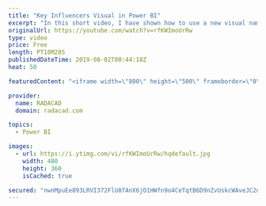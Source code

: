 ```yaml
---
title: "Key Influencers Visual in Power BI"
excerpt: "In this short video, I have shown how to use a new visual name Key Influencers to get more insight from your data, also the related weblog post you can find from here: 1-  https://radacad.com/applied-more-analytics-on-your-data-with-key-influencer-custom-visual  2- https://docs.microsoft.com/en-us/power-bi/visuals/power-bi-visualization-influencers"
originalUrl: https://youtube.com/watch?v=rfKWImoUrRw
type: video
price: Free
length: PT10M28S
publishedDateTime: 2019-08-02T00:44:18Z
heat: 50

featuredContent: "<iframe width=\"800\" height=\"500\" frameborder=\"0\" src=\"https://www.youtube.com/embed/rfKWImoUrRw\" allow=\"accelerometer; autoplay; encrypted-media; gyroscope; picture-in-picture\" allowfullscreen></iframe>"

provider:
  name: RADACAD
  domain: radacad.com

topics:
  - Power BI

images:
  - url: https://i.ytimg.com/vi/rfKWImoUrRw/hqdefault.jpg
    width: 480
    height: 360
    isCached: true

secured: "nwnMpuEe893LRVI372FlU8fAnX6jO1HWfn9o4CeTqtB6D9nZvUskcWAveJC2nZ6JwaA4VzyDt0Uwf8lSNzWQSoYPqp7sb4z1iITYLO5/8oj3hZnUndHTwPogv8cXjEFUtXD2t2KhnfHBM+VkyAOKCcL9TEJ4THnju30HTySpOoRu5pL3jm8P2gUwvglIqJudsx4eFj+hdpyTN8nUxnla/+do8JTREi598JqfWYl7YLi5YFDeBVOigCeLTRbztgUzFg+0h9B1h6MhHKrigy6Y7i4bjgEHBytKE8nqUk/2UMGi2gvNLS+3C5N2kEi8auPhTGgloUI093hI9WrPb7ar1rXATS+qI+CuxlFosC+2opK4Sm+5oHY4sZccdMO92oNnXizA/IjyJGr3FJfNb8AMx5jdNP9nvyZ82/1xUMeWl7E=;vj52jr43TupddY252j6RaQ=="
---
```


